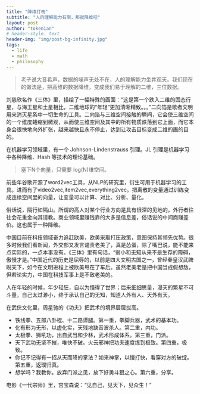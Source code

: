 ```yaml
---
title: "降维打击"
subtitle: "人的理解能力有限，那就降维吧"
layout: post
author: "tokenian"
# header-style: text
header-img: "img/post-bg-infinity.jpg"
tags:
  - life
  - math
  - philosophy
---
```

> 老子说大音希声，数据的噪声无处不在，人的理解能力坐井观天。我们现在的做法是，把高维的数据降维，变成我们易于理解的二维，三位数据。

刘慈欣名作《三体》里，描绘了一幅特殊的画面：“这是第一个跌入二维的固态行星，与海王星和土星相比，二维地球的“年轻”更加清晰精致。。。”二向箔是歌者文明用来消灭星系中一切生命的工具。二向箔与三维空间接触的瞬间，它会使三维空间的一个维度蜷缩到微观，从而使三维空间及其中的所有物质跌落到它上面，而它本身会很快地向外扩张，越来越快且永不停止，达到让攻击目标变成二维的画的目的。

在机器学习领域里，有一个 Johnson-Lindenstrauss 引理。JL 引理是机器学习中各种降维、Hash 等技术的理论基础。

> 塞下N个向量，只需要 log(N)维空间。

前些年谷歌开源了word2vec工具，从NLP的研究里，衍生可用于机器学习的工具。进而有了video2vec,item2vec,everything2vec。把离散的变量通过训练变成连续空间里的向量，让变量可以计算、对比、分析、量化。

俗话说，隔行如隔山。所谓的高人对某个行业方向是具有很深的见地的，外行者往往会花重金向其请教。商业领域里赚钱靠的大多是信息差，俗话说的中间商赚差价。这也属于一种降维。

中国目前在科技领域奋力追赶欧美，欧美采取打压政策，意图保持其领先优势。很多时候我们看新闻，外交部又发言谴责老美了，真是怂蛋，除了嘴巴说，能不能来点实际的，一点本事没有。《三体》里有句话，“弱小和无知从来不是生存的障碍，傲慢才是。”中国近代的历史是屈辱的，以前是四大文明古国之一，曾经秦皇汉武睥睨天下，如今在文明进程上被欧美甩在了车后。虽然老美老是把中国当成假想敌，但若论实力，中国在科技军事上是不敌老美的。

人在年轻的时候，年少轻狂，自以为懂得了世界；后来细细思量，漫天的繁星不可斗量，自己太过渺小，终于承认自己的无知，知道人外有人、天外有天。

在武侠文化里，周星驰的《功夫》把武术的境界层层拔高。

* 铁线拳、五郎八卦棍、十二路谭腿。第一重，拳脚兵器，武术的基本功。
* 化有形为无形，以虚化实，天残地缺音波杀人。第二重，内功。
* 太极拳、狮吼功，出自武当和少林，武术形成体系。第三重，门派。
* 天下武功无坚不摧，唯快不破。火云邪神把功夫速度练到极致。第四重，极致。
* 你记不记得有一招从天而降的掌法？如来神掌，以慢打快，看穿对方的破绽。第五重，返璞归真。
* 想学吗？我教你。放弃门派之见，放下好勇斗狠之心。第六重，分享。

电影《一代宗师》里，宫宝森说：“见自己，见天下，见众生！”